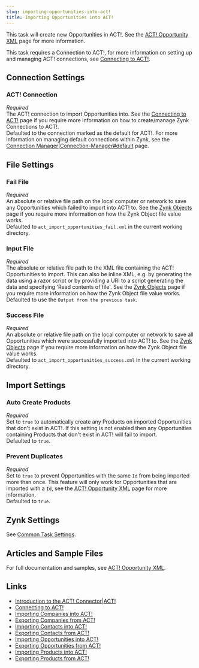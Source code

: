 ```yaml
---
slug: importing-opportunities-into-act!
title: Importing Opportunities into ACT!
---
```

This task will create new Opportunities in ACT!. See the [ACT! Opportunity XML](act!-opportunity-xml) page for more information.

This task requires a Connection to ACT!, for more information on setting up and managing ACT! connections, see [Connecting to ACT!](connecting-to-act!).

## Connection Settings  
### ACT! Connection
_Required_  
The ACT! connection to import Opportunities into. See the [Connecting to ACT!](connecting-to-act!) page if you require more information on how to create/manage Zynk Connections to ACT!.  
Defaulted to the connection marked as the default for ACT!. For more information on managing default connections within Zynk, see the [Connection Manager|Connection-Manager#default](connection-manager|connection-manager#default) page.

## File Settings
### Fail File
_Required_  
An absolute or relative file path on the local computer or network to save any Opportunities which failed to import into ACT! to. See the [Zynk Objects](zynk-objects) page if you require more information on how the Zynk Object file value works.  
Defaulted to `act_import_opportunities_fail.xml` in the current working directory.  

### Input File
_Required_  
The absolute or relative file path to the XML file containing the ACT! Opportunities to import. This can also be inline XML, e.g. by generating the data using a razor script or by providing a URI to a script generating the data and specifying 'Read contents of file'. See the [Zynk Objects](zynk-objects) page if you require more information on how the Zynk Object file value works.  
Defaulted to use the `Output from the previous task`.

### Success File
_Required_  
An absolute or relative file path on the local computer or network to save all Opportunities which were successfully imported into ACT! to. See the [Zynk Objects](zynk-objects) page if you require more information on how the Zynk Object file value works.  
Defaulted to `act_import_opportunities_success.xml` in the current working directory.

## Import Settings  
### Auto Create Products  
_Required_  
Set to `true` to automatically create any Products on imported Opportunities that don't exist in ACT!. If this setting is not enabled then any Opportunities containing Products that don't exist in ACT! will fail to import.  
Defaulted to `true`.

### Prevent Duplicates 
_Required_  
Set to `true` to prevent Opportunities with the same `Id` from being imported more than once. This feature will only work for Opportunities that are imported with a `Id`, see the [ACT! Opportunity XML](act!-opportunity-xml) page for more information.  
Defaulted to `true`.

## Zynk Settings
See [Common Task Settings](common-task-settings).

## Articles and Sample Files
For full documentation and samples, see [ACT! Opportunity XML](act!-opportunity-xml).

## Links
- [Introduction to the ACT! Connector|ACT!](introduction-to-the-act!-connector|act!)
- [Connecting to ACT!](connecting-to-act!)
- [Importing Companies into ACT!](importing-companies-into-act!)
- [Exporting Companies from ACT!](exporting-companies-from-act!)
- [Importing Contacts into ACT!](importing-contacts-into-act!)
- [Exporting Contacts from ACT!](exporting-contacts-from-act!)
- [Importing Opportunities into ACT!](importing-opportunities-into-act!)
- [Exporting Opportunities from ACT!](exporting-opportunities-from-act!)
- [Importing Products into ACT!](importing-products-into-act!)
- [Exporting Products from ACT!](exporting-products-from-act!)

